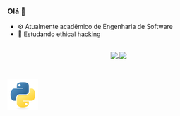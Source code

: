 ### Olá 👋

- ⚙️ Atualmente acadêmico de Engenharia de Software
- 🎩 Estudando ethical hacking

##
<div align="center">
  <a href="https://github.com/p-ortilho">
  <img align="center" src="https://github-readme-stats.vercel.app/api?username=p-ortilho&show_icons=true&theme=synthwave&include_all_commits=true&count_private=true"/>
  <img align="center" src="https://github-readme-stats.vercel.app/api/top-langs/?username=p-ortilho&layout=compact&langs_count=7&theme=synthwave"/>
</div>

##

<div style="display: inline_block"><br>
 <img align="center" height="70" width="70" src="https://raw.githubusercontent.com/devicons/devicon/master/icons/python/python-original.svg">
</div>
  
